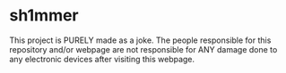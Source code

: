 # sh1mmer

This project is PURELY made as a joke. The people responsible for this repository and/or webpage are not responsible for ANY damage done to any electronic devices after visiting this webpage.
